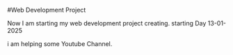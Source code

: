 #Web Development Project

Now I am starting my web development project creating.
starting Day 13-01-2025

i am helping some Youtube Channel.
